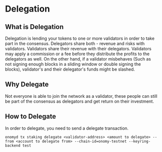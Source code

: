 # Delegation

## What is Delegation
Delegation is lending your tokens to one or more validators in order to take part in the consensus. Delegators share both - revenue and risks with validators. Validators share their revenue with their delegators. Validators may apply a commission or a fee before they distribute the profits to the delegators as well. On the other hand, if a validator misbehaves (Such as not signing enough blocks in a sliding window or double signing the blocks), validator's and their delegator's funds might be slashed.

## Why Delegate
Not everyone is able to join the network as a validator, these people can still be part of the consensus as delegators and get return on their investment. 

## How to Delegate
In order to delegate, you need to send a delegate transaction.
```
onomyd tx staking delegate <validator-address> <amount to delegate> --from <account to delegate from> --chain-id=onomy-testnet --keyring-backend test
```
